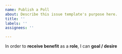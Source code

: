 ```yaml
---
name: Publish a Poll
about: Describe this issue template's purpose here.
title: ''
labels: ''
assignees: ''

---
```


In order to **receive benefit** as a **role**, I can **goal / desire**
